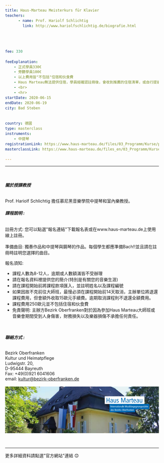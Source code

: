 ```yaml
---
title: Haus-Marteau Meisterkurs für Klavier 
teachers:
      - name: Prof. Hariolf Schlichtig
        link: http://www.hariolfschlichtig.de/biografie.html




fee: 330 

feeExplanation: 
    - 正式學員330€
    - 旁聽學員100€
    - 以上費用皆"不包括"住宿和伙食費
    - Haus Marteau無法提供住宿，學員經確認註冊後，會收到推薦的住宿清單，或自行提前上網訂房。   
    - <br>
    - <hr>
startDate: 2020-06-15
endDate: 2020-06-19
city: Bad Steben
      

country: 德國
type: masterclass
instruments:
    - 中提琴
registrationLink: https://www.haus-marteau.de/files/03_Programm/Kurse/pdf/14-HM-Kurs-Download-A4-21-20.pdf
masterclassLink: https://www.haus-marteau.de/files_en/03_Programm/Kurse/singleview_kurse.php?id=894&nav=9&subnav=58
    
---
```

<hr>
<br>

###### __關於授課教授__<br> 
Prof. Hariolf Schlichtig 擔任慕尼黑音樂學院中提琴和室內樂教授。

 

###### __課程說明 :__<br>  
註冊方式: 您可以點選"報名連結"下載報名表或在www.haus-marteau.de上使用線上註冊。<br>
<br>
準備曲目: 獨奏作品和中提琴與鋼琴的作品。每個學生都應準備Bach!!並且請在註冊時註明您選擇的曲目。<br>


報名須知:
- 課程人數為8-12人，逾期或人數額滿皆不受辦理
- 請在報名資料裡提供您的簡介(特別是有關您的音樂生涯)<br>
- 請在課程開始前將課程款項匯入，並註明姓名以及課程編號<br>
- 如果因故不克前往大師班，最慢必須在課程開始前14天取消，主辦單位將退還課程費用，但會額外收取15歐元手續費。逾期取消課程則不退還全額費用。<br>
- 課程費用250歐元並不包括住宿和伙食費<br>
- 免責聲明: 主辦方Bezirk Oberfranken對於因為參加Haus Marteau大師班或音樂會期間受到人身傷害，財務損失以及樂器損傷不承擔任何責任。

<br>

###### __聯絡方式 :__<br> 
Bezirk Oberfranken <br>
Kultur und Heimatpflege <br>
Ludwigstr. 20, <br>
D-95444 Bayreuth<br>
Fax: +49(0)921 6041606<br>
email: kultur@bezirk-oberfranken.de
<br>
<br>
<img src="/assets/img/Haus-Marteau/Haus-Marteau.png" class="img-fluid" alt="...">

<br>
<hr>
更多詳細資料請點選"官方網站"連結 😊

